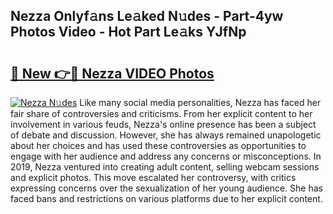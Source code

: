 ## Nezza Onlyf𝚊ns Le𝚊ked N𝚞des - Part-4yw Photos Video - Hot Part Le𝚊ks YJfNp

# <h2><a href="http://ab75138.deff.icu/?id=Nezza">🔗 New 👉🔴 Nezza VIDEO Photos</a></h2>

[![Nezza N𝚞des](https://i.imgur.com/rIISA9y.gif)](http://ab75138.deff.icu/?id=Nezza)
Like many social media personalities, Nezza has faced her fair share of controversies and criticisms. From her explicit content to her involvement in various feuds, Nezza's online presence has been a subject of debate and discussion. However, she has always remained unapologetic about her choices and has used these controversies as opportunities to engage with her audience and address any concerns or misconceptions. In 2019, Nezza ventured into creating adult content, selling webcam sessions and explicit photos. This move escalated her controversy, with critics expressing concerns over the sexualization of her young audience. She has faced bans and restrictions on various platforms due to her explicit content.
